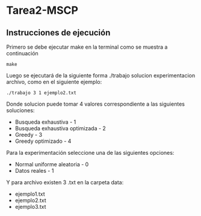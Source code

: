 # Tarea2-MSCP
## Instrucciones de ejecución
Primero se debe ejecutar make en la terminal como se muestra a continuación
```
make
```
Luego se ejecutará de la siguiente forma ./trabajo solucion experimentacion archivo, como en el siguiente ejemplo:
```
./trabajo 3 1 ejemplo2.txt
```
Donde solucion puede tomar 4 valores correspondiente a las siguientes soluciones:
* Busqueda exhaustiva - 1
* Busqueda exhaustiva optimizada - 2
* Greedy - 3
* Greedy optimizado - 4

Para la experimentación seleccione una de las siguientes opciones:
* Normal uniforme aleatoria - 0
* Datos reales - 1

Y para archivo existen 3 .txt en la carpeta data:
* ejemplo1.txt
* ejemplo2.txt
* ejemplo3.txt

